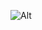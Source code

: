 ![Alt](https://repobeats.axiom.co/api/embed/88f54f2f95f78fd36bc3c1e51f0ebd8a9cc58164.svg "Repobeats analytics image")
